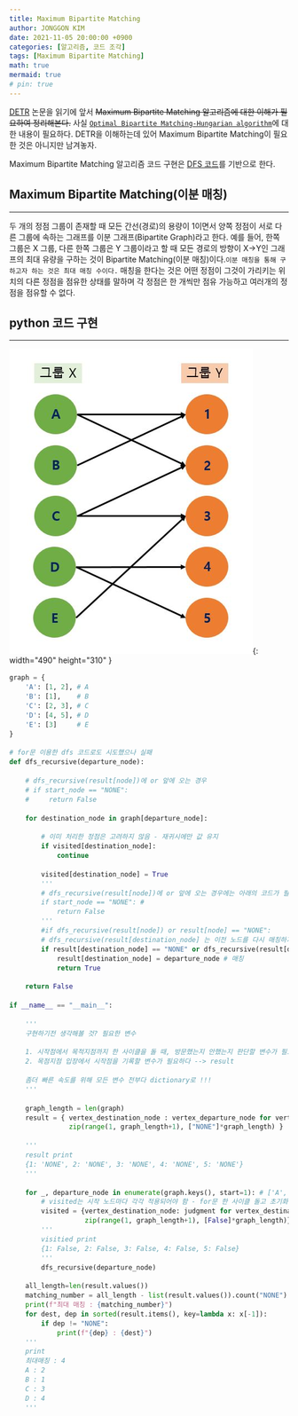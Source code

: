 ```yaml
---
title: Maximum Bipartite Matching
author: JONGGON KIM
date: 2021-11-05 20:00:00 +0900
categories: [알고리즘, 코드 조각]
tags: [Maximum Bipartite Matching]
math: true
mermaid: true
# pin: true
---
```


[DETR](https://arxiv.org/abs/2005.12872) 논문을 읽기에 앞서 ~~Maximum Bipartite Matching 알고리즘에 대한 이해가 필요하여 정리해본다.~~ 사실 [`Optimal Bipartite Matching-Hungarian algorithm`](https://deepfocuser.github.io/posts/hungarian-algorithm/)에 대한 내용이 필요하다.
DETR을 이해하는데 있어 Maximum Bipartite Matching이 필요한 것은 아니지만 남겨놓자.

Maximum Bipartite Matching 알고리즘 코드 구현은 [DFS 코드](https://deepfocuser.github.io/posts/bfsdfs/)를 기반으로 한다.

## Maximum Bipartite Matching(이분 매칭)
---
두 개의 정점 그룹이 존재할 때 모든 간선(경로)의 용량이 1이면서 양쪽 정점이 서로 다른 그룹에 속하는 그래프를 이분 그래프(Bipartite Graph)라고 한다. 예를 들어, 한쪽 그룹은 X 그룹, 다른 한쪽 그룹은 Y 그룹이라고 할 때 모든 경로의 방향이 X->Y인 그래프의 최대 유량을 구하는 것이 Bipartite Matching(이분 매칭)이다.`이분 매칭을 통해 구하고자 하는 것은 최대 매칭 수이다.` 매칭을 한다는 것은 어떤 정점이 그것이 가리키는 위치의 다른 정점을 점유한 상태를 말하며
각 정점은 한 개씩만 점유 가능하고 여러개의 정점을 점유할 수 없다.

## python 코드 구현 
---
![Desktop View](https://github.com/DeepFocuser/DeepFocuser.github.io/blob/gh-pages/post/BipartiteGraph/BG.JPG?raw=true){: width="490" height="310" }

```python
graph = {
    'A': [1, 2], # A
    'B': [1],    # B
    'C': [2, 3], # C
    'D': [4, 5], # D
    'E': [3]     # E
}

# for문 이용한 dfs 코드로도 시도했으나 실패
def dfs_recursive(departure_node):

    # dfs_recursive(result[node])에 or 앞에 오는 경우
    # if start_node == "NONE":
    #     return False

    for destination_node in graph[departure_node]:

        # 이미 처리한 정점은 고려하지 않음 - 재귀시에만 값 유지
        if visited[destination_node]:
            continue

        visited[destination_node] = True
        '''
        # dfs_recursive(result[node])에 or 앞에 오는 경우에는 아래의 코드가 필요
        if start_node == "NONE": #
            return False
        '''
        #if dfs_recursive(result[node]) or result[node] == "NONE":
        # dfs_recursive(result[destination_node] 는 이전 노드를 다시 매칭하기 위함
        if result[destination_node] == "NONE" or dfs_recursive(result[destination_node]): # 앞에 것이 True면 바로 if문 안으로 들어간다.
            result[destination_node] = departure_node # 매칭
            return True

    return False

if __name__ == "__main__":

    '''
    구현하기전 생각해볼 것? 필요한 변수
    
    1. 시작점에서 목적지점까지 한 사이클을 돌 때, 방문했는지 안했는지 판단할 변수가 필요하다. --> visited
    2. 목점지점 입장에서 시작점을 기록할 변수가 필요하다 --> result
    
    좀더 빠른 속도를 위해 모든 변수 전부다 dictionary로 !!!
    '''

    graph_length = len(graph)
    result = { vertex_destination_node : vertex_departure_node for vertex_destination_node, vertex_departure_node in
               zip(range(1, graph_length+1), ["NONE"]*graph_length) }

    '''
    result print
    {1: 'NONE', 2: 'NONE', 3: 'NONE', 4: 'NONE', 5: 'NONE'}
    '''

    for _, departure_node in enumerate(graph.keys(), start=1): # ['A', 'B', 'C', 'D', 'E']
        # visited는 시작 노드마다 각각 적용되어야 함 - for문 한 사이클 돌고 초기화 -> 시작노드가 n개 이므로
        visited = {vertex_destination_node: judgment for vertex_destination_node, judgment in
                   zip(range(1, graph_length+1), [False]*graph_length)}
        '''
        visitied print
        {1: False, 2: False, 3: False, 4: False, 5: False}
        '''
        dfs_recursive(departure_node)

    all_length=len(result.values())
    matching_number = all_length - list(result.values()).count("NONE")
    print(f"최대 매칭 : {matching_number}")
    for dest, dep in sorted(result.items(), key=lambda x: x[-1]):
        if dep != "NONE":
            print(f"{dep} : {dest}")
    '''
    print 
    최대매칭 : 4
    A : 2
    B : 1
    C : 3
    D : 4
    '''

```
